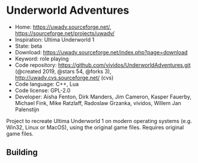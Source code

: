 # Underworld Adventures

- Home: https://uwadv.sourceforge.net/, https://sourceforge.net/projects/uwadv/
- Inspiration: Ultima Underworld 1
- State: beta
- Download: https://uwadv.sourceforge.net/index.php?page=download
- Keyword: role playing
- Code repository: https://github.com/vividos/UnderworldAdventures.git (@created 2019, @stars 54, @forks 3), http://uwadv.cvs.sourceforge.net/ (cvs)
- Code language: C++, Lua
- Code license: GPL-2.0
- Developer: Aisha Fenton, Dirk Manders, Jim Cameron, Kasper Fauerby, Michael Fink, Mike Ratzlaff, Radoslaw Grzanka, vividos, Willem Jan Palenstijn

Project to recreate Ultima Underworld 1 on modern operating systems (e.g. Win32, Linux or MacOS), using the original game files.
Requires original game files.

## Building
